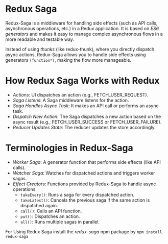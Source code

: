 # Redux Saga

Redux-Saga is a middleware for handling side effects (such as API calls, asynchronous operations, etc.) in a Redux application. It is based on *ES6 generators* and makes it easy to manage complex asynchronous flows in a more readable and testable way.

Instead of using *thunks* (like redux-thunk), where you directly dispatch async actions, Redux-Saga allows you to handle side effects using generators `(function*)`, making the flow more manageable.

# How Redux Saga Works with Redux
- *Actions*: UI dispatches an action (e.g., FETCH_USER_REQUEST).
- *Saga Listens*: A Saga middleware listens for the action.
- *Saga Handles Async Task*: It makes an API call or performs an async task.
- *Dispatch New Action*: The Saga dispatches a new action based on the async result (e.g., FETCH_USER_SUCCESS or FETCH_USER_FAILURE).
- *Reducer Updates State*: The reducer updates the store accordingly.

# Terminologies in Redux-Saga

- *Worker Saga*: A generator function that performs side effects (like API calls).
- *Watcher Saga*: Watches for dispatched actions and triggers worker sagas.
- *Effect Creators*: Functions provided by Redux-Saga to handle async operations
    - `takeEvery()`: Runs a saga for every dispatched action.
    - `takeLatest()`: Cancels the previous saga if the same action is dispatched again.
    - `call()`: Calls an API function.
    - `put()`: Dispatches an action.
    - `all()`: Runs multiple sagas in parallel.

For Using Redux Saga install the *redux-saga* npm package by `npm install redux-saga`
